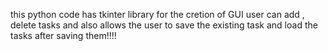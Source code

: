this python code has tkinter library for the cretion of GUI
user can add , delete tasks and also allows the user to save the existing task and load the tasks after saving them!!!!
